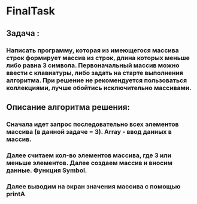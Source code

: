 # FinalTask

## Задача :

### Написать программу, которая из имеющегося массива строк формирует массив из строк, длина которых меньше либо равна 3 символа. Первоначальный массив можно ввести с клавиатуры, либо задать на старте выполнения алгоритма. При решение не рекомендуется пользоваться коллекциями, лучше обойтись исключительно массивами.

## Описание алгоритма решения:

### Сначала идет запрос последовательно всех элементов массива (в данной задаче = 3). Array - ввод данных в массив.
### Далее считаем кол-во элементов массива, где 3 или меньше элементов. Далее создаем массив и вносим данные. Функция Symbol.
### Далее выводим на экран значения массива с помощью printA